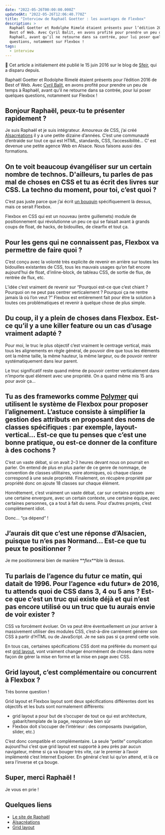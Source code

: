 ```yaml
---
date: "2022-05-26T00:00:00.000Z"
updatedAt: "2022-05-26T12:06:40.770Z"
title: "Interview de Raphaël Goetter : les avantages de Flexbox"
description: >
  Raphaël Goetter et Rodolphe Rimelé étaient présents pour l’édition 2016 de
  Best of Web. Avec Cyril Balit, en avons profité pour prendre un peu de temps à
  Raphaël, avant qu’il ne retourne dans sa contrée, pour lui poser quelques
  questions, notamment sur Flexbox !
tags:
  - interview
---
```


📢 Cet article a initialement été publié le 15 juin 2016 sur le blog de [Sfeir](https://www.sfeir.com/fr/), qui a disparu depuis.

Raphaël Goetter et Rodolphe Rimelé étaient présents pour l’édition 2016 de Best of Web. Avec [Cyril Balit](https://twitter.com/cbalit), en avons profité pour prendre un peu de temps à Raphaël, avant qu’il ne retourne dans sa contrée, pour lui poser quelques questions, notamment sur Flexbox !

## Bonjour Raphaël, peux-tu te présenter rapidement ?

Je suis Raphaël et je suis intégrateur. Amoureux de CSS, j’ai créé [Alsacréations](http://www.alsacreations.com/) il y a une petite dizaine d’années. C&rsquo;est une communauté d’entraide sur tout ce qui est HTML, standards, CSS, l’accessibilité&#8230; C&rsquo; est devenue une petite agence Web en Alsace. Nous faisons aussi des formations.

## On te voit beaucoup évangéliser sur un certain nombre de technos. D'ailleurs, tu parles de pas mal de choses en CSS et tu as écrit des livres sur CSS. La techno du moment, pour toi, c’est quoi ?

C’est pas juste parce que j’ai écrit [un bouquin](https://goetter.fr/livres/flexbox/) spécifiquement là dessus, mais ce serait Flexbox.

Flexbox en CSS qui est un nouveau (entre guillemets) module de positionnement qui révolutionne un peu ce qui se faisait avant à grands coups de float, de hacks, de bidouilles, de clearfix et tout ça.

## Pour les gens qui ne connaissent pas, Flexbox va permettre de faire quoi ?

C’est conçu avec la volonté très explicite de revenir en arrière sur toutes les bidouilles existantes de CSS, tous les mauvais usages qu’on fait encore aujourd’hui de float, d’inline-block, de tableau CSS, de sortie de flux, de rentrée de flux, etc.

L’idée c’est vraiment de revenir sur “Pourquoi est-ce que c’est chiant ? Pourquoi on ne peut pas centrer verticalement ? Pourquoi ça ne rentre jamais là où l’on veut ?” Flexbox est entièrement fait pour être la solution à toutes ces problématiques et revenir à quelque chose de plus simple.

## Du coup, il y a plein de choses dans Flexbox. Est-ce qu’il y a une killer feature ou un cas d’usage vraiment adapté ?

Pour moi, le truc le plus objectif c’est vraiment le centrage vertical, mais tous les alignements en règle général, de pouvoir dire que tous les éléments ont la même taille, la même hauteur, la même largeur, ou de pouvoir rentrer systématiquement dans leur parent.

Le truc significatif reste quand même de pouvoir centrer verticalement dans n’importe quel élément avec une propriété. On a quand même mis 15 ans pour avoir ça…

## Tu as des frameworks comme [Polymer](https://www.polymer-project.org/) qui utilisent le système de Flexbox pour proposer l’alignement. L’astuce consiste à simplifier la gestion des attributs en proposant des noms de classes spécifiques : par exemple, layout-vertical… Est-ce que tu penses que c’est une bonne pratique, ou est-ce donner de la confiture à des cochons ?

C’est un vaste débat, si on avait 2–3 heures devant nous on pourrait en parler. On entend de plus en plus parler de ce genre de nommage, de convention de classes utilitaires, voire atomiques, où chaque classe correspond à une seule propriété. Finalement, on récupère propriété par propriété donc on ajoute 18 classes sur chaque élément.

Honnêtement, c’est vraiment un vaste débat, car sur certains projets avec une certaine envergure, avec un certain contexte, une certaine équipe, avec certaines personnes, ça a tout à fait du sens. Pour d’autres projets, c’est complètement idiot.

Donc… “ça dépend” !

## J’aurais dit que c’est une réponse d’Alsacien, puisque tu n’es pas Normand… Est-ce que tu peux te positionner ?

Je me positionnerai bien de manière **_flex_**ible là dessus.

## Tu parlais de l’agence du futur ce matin, qui datait de 1996. Pour l’agence «du futur» de 2016, tu attends quoi de CSS dans 3, 4 ou 5 ans ? Est-ce que c’est un truc qui existe déjà et qui n’est pas encore utilisé ou un truc que tu aurais envie de voir exister ?

CSS va forcément évoluer. On va peut être éventuellement un jour arriver à massivement utiliser des modules CSS, c’est-à-dire carrément générer son CSS à partir d’HTML ou de JavaScript. Je ne sais pas si ça prend cette voie.

En tous cas, certaines spécifications CSS dont ma préférée du moment qui est [grid layout](https://www.w3.org/TR/css3-grid-layout/), vont vraiment changer énormément de choses dans notre façon de gérer la mise en forme et la mise en page avec CSS.

## Grid layout, c’est complémentaire ou concurrent à Flexbox ?

Très bonne question !

Grid layout et Flexbox layout sont deux spécifications différentes dont les objectifs et les buts sont normalement différents:

- grid layout a pour but de s’occuper de tout ce qui est architecture, gabarit/template de la page, responsive bien sûr
- Flexbox doit s’occuper de l’intérieur : des composants (navigation, slider, etc.)

C’est donc compatible et complémentaire. La seule “petite” complication aujourd’hui c’est que grid layout est supporté à peu près par aucun navigateur, même si ça va bouger très vite, car le premier à l’avoir implémenté c’est Internet Explorer. En général c’est lui qu’on attend, et là ce sera l’inverse et ça bouge.

## Super, merci Raphaël !

Je vous en prie !

## Quelques liens

- [Le site de Raphaël](http://goetter.fr/)
- [Alsacréations](http://www.alsacreations.com/)
- [Grid layout](https://www.w3.org/TR/css3-grid-layout/)
